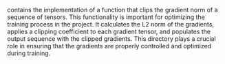 contains the implementation of a function that clips the gradient norm of a sequence of tensors. This functionality is important for optimizing the training process in the project. It calculates the L2 norm of the gradients, applies a clipping coefficient to each gradient tensor, and populates the output sequence with the clipped gradients. This directory plays a crucial role in ensuring that the gradients are properly controlled and optimized during training.